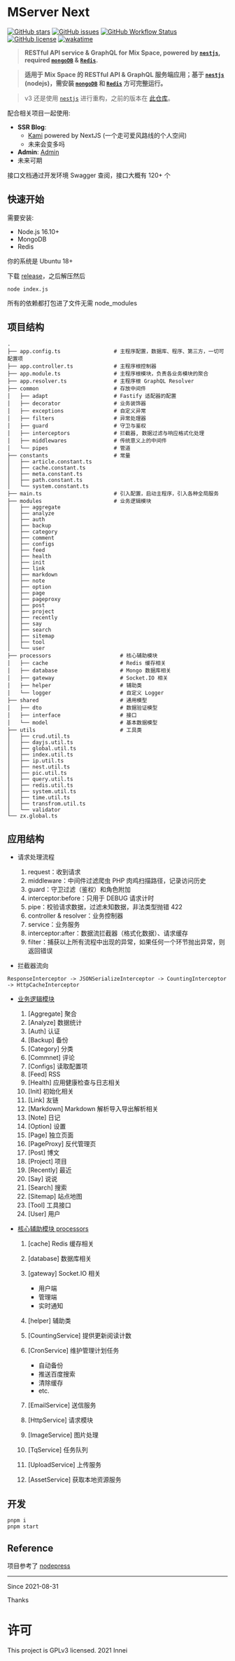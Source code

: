 # MServer Next

[![GitHub stars](https://img.shields.io/github/stars/mx-space/server-next.svg?style=flat)](https://github.com/mx-space/server-next/stargazers)
[![GitHub issues](https://img.shields.io/github/issues-raw/mx-space/server-next.svg?style=flat)](https://github.com/mx-space/server-next/issues)
[![GitHub Workflow Status](https://img.shields.io/github/workflow/status/mx-space/server-next/Deploy?label=deploy&style=flat)](https://github.com/mx-space/server-next/actions?query=workflow:%22Deploy%22)
[![GitHub license](https://img.shields.io/github/license/mx-space/server-next.svg?style=flat)](https://github.com/mx-space/server-next/blob/main/LICENSE)
[![wakatime](https://wakatime.com/badge/github/mx-space/server-next.svg)](https://wakatime.com/badge/github/mx-space/server-next)

> **RESTful API service & GraphQL for Mix Space, powered by [`nestjs`](https://github.com/nestjs/nest), required [`mongoDB`](https://www.mongodb.com/) & [`Redis`](https://redis.io/).**

> **适用于 Mix Space 的 RESTful API & GraphQL 服务端应用；基于 [`nestjs`](https://github.com/nestjs/nest) (nodejs)，需安装 [`mongoDB`](https://www.mongodb.com/) 和 [`Redis`](https://redis.io/) 方可完整运行。**

> v3 还是使用 [`nestjs`](https://github.com/nestjs/nest) 进行重构，之前的版本在 [此仓库](https://github.com/mx-space/server)。

配合相关项目一起使用:

- **SSR Blog**:
  - [Kami](https://github.com/mx-space/kami) powered by NextJS (一个走可爱风路线的个人空间)
  - 未来会变多吗
- **Admin**: [Admin](https://github.com/mx-space/admin-next)
- 未来可期

接口文档通过开发环境 Swagger 查阅，接口大概有 120+ 个

## 快速开始

需要安装:

- Node.js 16.10+
- MongoDB
- Redis

你的系统是 Ubuntu 18+

下载 [release](https://github.com/mx-space/server-next/releases/latest)，之后解压然后

```
node index.js
```

所有的依赖都打包进了文件无需 node_modules

## 项目结构

```
.
├── app.config.ts                 # 主程序配置，数据库、程序、第三方，一切可配置项
├── app.controller.ts             # 主程序根控制器
├── app.module.ts                 # 主程序根模块，负责各业务模块的聚合
├── app.resolver.ts               # 主程序根 GraphQL Resolver
├── common                        # 存放中间件
│   ├── adapt                     # Fastify 适配器的配置
│   ├── decorator                 # 业务装饰器
│   ├── exceptions                # 自定义异常
│   ├── filters                   # 异常处理器
│   ├── guard                     # 守卫与鉴权
│   ├── interceptors              # 拦截器, 数据过滤与响应格式化处理
│   ├── middlewares               # 传统意义上的中间件
│   └── pipes                     # 管道
├── constants                     # 常量
│   ├── article.constant.ts
│   ├── cache.constant.ts
│   ├── meta.constant.ts
│   ├── path.constant.ts
│   └── system.constant.ts
├── main.ts                       # 引入配置，启动主程序，引入各种全局服务
├── modules                       # 业务逻辑模块
│   ├── aggregate
│   ├── analyze
│   ├── auth
│   ├── backup
│   ├── category
│   ├── comment
│   ├── configs
│   ├── feed
│   ├── health
│   ├── init
│   ├── link
│   ├── markdown
│   ├── note
│   ├── option
│   ├── page
│   ├── pageproxy
│   ├── post
│   ├── project
│   ├── recently
│   ├── say
│   ├── search
│   ├── sitemap
│   ├── tool
│   └── user
├── processors                      # 核心辅助模块
│   ├── cache                       # Redis 缓存相关
│   ├── database                    # Mongo 数据库相关
│   ├── gateway                     # Socket.IO 相关
│   ├── helper                      # 辅助类
│   └── logger                      # 自定义 Logger
├── shared                          # 通用模型
│   ├── dto                         # 数据验证模型
│   ├── interface                   # 接口
│   └── model                       # 基本数据模型
├── utils                           # 工具类
│   ├── crud.util.ts
│   ├── dayjs.util.ts
│   ├── global.util.ts
│   ├── index.util.ts
│   ├── ip.util.ts
│   ├── nest.util.ts
│   ├── pic.util.ts
│   ├── query.util.ts
│   ├── redis.util.ts
│   ├── system.util.ts
│   ├── time.util.ts
│   ├── transfrom.util.ts
│   └── validator
└── zx.global.ts

```

## 应用结构

- 请求处理流程

  1. request：收到请求
  1. middleware：中间件过滤爬虫 PHP 肉鸡扫描路径，记录访问历史
  1. guard：守卫过滤（鉴权）和角色附加
  1. interceptor:before：只用于 DEBUG 请求计时
  1. pipe：校验请求数据，过滤未知数据，非法类型抛错 422
  1. controller & resolver：业务控制器
  1. service：业务服务
  1. interceptor:after：数据流拦截器（格式化数据）、请求缓存
  1. filter：捕获以上所有流程中出现的异常，如果任何一个环节抛出异常，则返回错误

- 拦截器流向

```
ResponseInterceptor -> JSONSerializeInterceptor -> CountingInterceptor -> HttpCacheInterceptor
```

- [业务逻辑模块](https://github.com/mx-space/server-next/tree/master/src/modules)

  1. [Aggregate] 聚合
  1. [Analyze] 数据统计
  1. [Auth] 认证
  1. [Backup] 备份
  1. [Category] 分类
  1. [Commnet] 评论
  1. [Configs] 读取配置项
  1. [Feed] RSS
  1. [Health] 应用健康检查与日志相关
  1. [Init] 初始化相关
  1. [Link] 友链
  1. [Markdown] Markdown 解析导入导出解析相关
  1. [Note] 日记
  1. [Option] 设置
  1. [Page] 独立页面
  1. [PageProxy] 反代管理页
  1. [Post] 博文
  1. [Project] 项目
  1. [Recently] 最近
  1. [Say] 说说
  1. [Search] 搜索
  1. [Sitemap] 站点地图
  1. [Tool] 工具接口
  1. [User] 用户

- [核心辅助模块 processors](https://github.com/mx-space/server-next/tree/master/src/processors)

  1. [cache] Redis 缓存相关
  1. [database] 数据库相关
  1. [gateway] Socket.IO 相关
     - 用户端
     - 管理端
     - 实时通知
  1. [helper] 辅助类
  1. [CountingService] 提供更新阅读计数
  1. [CronService] 维护管理计划任务

     - 自动备份
     - 推送百度搜索
     - 清除缓存
     - etc.

  1. [EmailService] 送信服务
  1. [HttpService] 请求模块
  1. [ImageService] 图片处理
  1. [TqService] 任务队列
  1. [UploadService] 上传服务
  1. [AssetService] 获取本地资源服务

## 开发

```
pnpm i
pnpm start
```

## Reference

项目参考了 [nodepress](https://github.com/surmon-china/nodepress)

---

Since 2021-08-31

Thanks

# 许可

This project is GPLv3 licensed. 2021 Innei